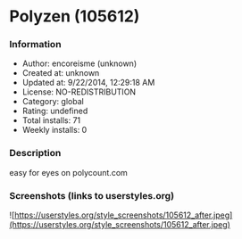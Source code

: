 # Polyzen (105612)

### Information
- Author: encoreisme (unknown)
- Created at: unknown
- Updated at: 9/22/2014, 12:29:18 AM
- License: NO-REDISTRIBUTION
- Category: global
- Rating: undefined
- Total installs: 71
- Weekly installs: 0


### Description
easy for eyes on polycount.com


### Screenshots (links to userstyles.org)
![https://userstyles.org/style_screenshots/105612_after.jpeg](https://userstyles.org/style_screenshots/105612_after.jpeg)



